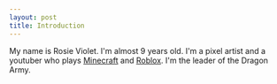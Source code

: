 ```yaml
---
layout: post
title: Introduction
---
```


My name is Rosie Violet. I'm almost 9 years old. I'm a pixel artist and a youtuber who plays [Minecraft](https://www.minecraft.net) and [Roblox](https://www.roblox.com). I'm the leader of the Dragon Army.
